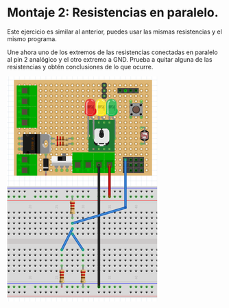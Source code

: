 
# Montaje 2: Resistencias en paralelo.

Este ejercicio es similar al anterior, puedes usar las mismas resistencias y el mismo programa.

Une ahora uno de los extremos de las resistencias conectadas en paralelo al pin 2 analógico y el otro extremo a GND. Prueba a quitar alguna de las resistencias y obtén conclusiones de lo que ocurre.

![](img/img0.6.png)
